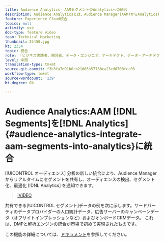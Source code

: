 ```yaml
---
title: Audience Analytics- AAMセグメントのAnalyticsへの統合
description: Audience Analyticsとは、Audience Manager(AAM)からAnalytics(AA)にセグメントをリアルタイムで共有し、オーディエンスの検出、セグメント化および最適化を通知する新しい統合です。
feature: Experience Cloud統合
topics: null
activity: use
doc-type: feature video
team: Technical Marketing
thumbnail: 25450.jpg
kt: 2354
topic: 統合
role: 「ビジネス実践者、開発者、データ・エンジニア、アーキテクト、データ・アーキテクト、管理者、リーダー」
level: 中間
translation-type: tm+mt
source-git-commit: f3b3fa7d91b0cb21005b57768ca23ed6700fcc03
workflow-type: tm+mt
source-wordcount: '139'
ht-degree: 0%

---
```



# Audience Analytics:AAM [!DNL Segments]を[!DNL Analytics] {#audience-analytics-integrate-aam-segments-into-analytics}に統合

[!UICONTROL オーディエンス] 分析の新しい統合により、Audience Managerからリアルタイムにセグメントを共有し、オーディエンスの検出、セグメント化、最適化 [!DNL Analytics] を通知できます。

>[!VIDEO](https://video.tv.adobe.com/v/25450/?quality=12)

共有できる[!UICONTROL セグメント]データの例を次に示します。サードパーティのデータプロバイダーの人口統計データ、広告サーバーのキャンペーンデータ（オフサイトインプレッションなど）およびオンボードCRMデータ。 これは、DMPと解析エンジンの統合が市場で初めて実現されたものです。

この機能の詳細については、[ドキュメント](https://marketing.adobe.com/resources/help/en_US/analytics/audiences/)を参照してください。
